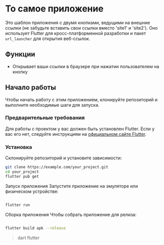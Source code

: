 # То самое приложение

Это шаблон приложения с двумя кнопками, ведущими на внешние ссылки (не забудьте вставить свои ссылки вместо 'site1' и 'site2'). Оно использует Flutter для кросс-платформенной разработки и пакет `url_launcher` для открытия веб-ссылок.

## Функции

- Открывает ваши ссылки в браузере при нажатии пользователем на кнопку

## Начало работы

Чтобы начать работу с этим приложением, клонируйте репозиторий и выполните необходимые шаги для запуска.

### Предварительные требования

Для работы с проектом у вас должен быть установлен Flutter. Если у вас его нет, следуйте инструкциям на [официальном сайте Flutter](https://flutter.dev/docs/get-started/install).

### Установка

Склонируйте репозиторий и установите зависимости:

```sh
git clone https://example.com/your_project.git
cd your_project
flutter pub get
```

Запуск приложения
Запустите приложение на эмуляторе или физическом устройстве:
```sh

flutter run
```

Сборка приложения
Чтобы собрать приложение для релиза:
```sh

flutter build apk --release
```
>dart
>flutter
